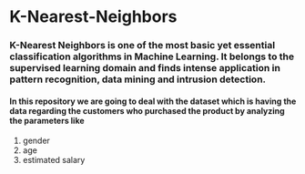 # K-Nearest-Neighbors
### K-Nearest Neighbors is one of the most basic yet essential classification algorithms in Machine Learning. It belongs to the supervised learning domain and finds intense application in pattern recognition, data mining and intrusion detection.
#### In this repository we are going to deal with the dataset which is having the data regarding the customers who purchased the product by analyzing the parameters like
1. gender
2. age
3. estimated salary
